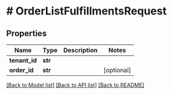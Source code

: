 # # OrderListFulfillmentsRequest


## Properties 


Name | Type | Description | Notes
------------ | ------------- | ------------- | -------------
**tenant_id**| **str** |   |
**order_id**| **str** |   | [optional]


[[Back to Model list]](../../README.md#models) [[Back to API list]](../../README.md#endpoints) [[Back to README]](../../README.md)

